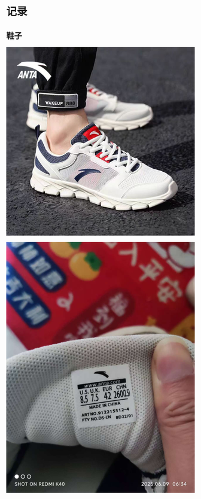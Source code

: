 # 记录

## 鞋子
![运动鞋.jpg](img/%E8%BF%90%E5%8A%A8%E9%9E%8B.jpg)

![运动鞋尺码.jpg](img/%E8%BF%90%E5%8A%A8%E9%9E%8B%E5%B0%BA%E7%A0%81.jpg)